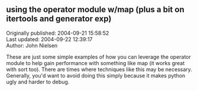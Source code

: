 ## using the operator  module  w/map (plus a bit on  itertools and  generator exp)  
Originally published: 2004-09-21 15:58:52  
Last updated: 2004-09-22 12:39:17  
Author: John Nielsen  
  
These are just some simple examples of how you can leverage the operator module to   help gain performance with something like map (it works great with sort too). There are times where techniques like this may be necessary. Generally, you'd want to avoid doing this simply because it makes python ugly and harder to debug.